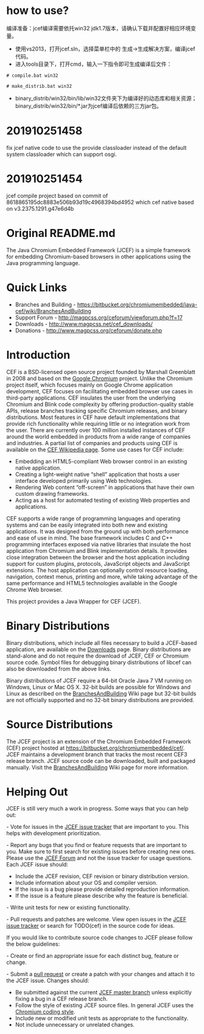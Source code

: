 # how to use?
编译准备：jcef编译需要依托win32 jdk1.7版本，请确认下载并配置好相应环境变量。
* 使用vs2013，打开jcef.sln，选择菜单栏中的 生成->生成解决方案，编译jcef代码。
* 进入tools目录下，打开cmd，输入一下指令即可生成编译后文件：
```
# compile.bat win32
 ```
 ```
# make_distrib.bat win32
 ```
* binary_distrib/win32/bin/lib/win32文件夹下为编译好的动态库和相关资源；binary_distrib/win32/bin/*.jar为jcef编译后依赖的三方jar包。



# 201910251458
fix jcef native code to use the provide classloader instead of the default system classloader which can support osgi. 

# 201910251454
jcef compile project based on  commit of 8618865195dc8883e506b93d19c4968394bd4952 which cef native based on v3.2375.1291.g47e6d4b

# Original README.md
The Java Chromium Embedded Framework (JCEF) is a simple framework for embedding Chromium-based browsers in other applications using the Java programming language.

# Quick Links

* Branches and Building - https://bitbucket.org/chromiumembedded/java-cef/wiki/BranchesAndBuilding
* Support Forum - http://magpcss.org/ceforum/viewforum.php?f=17
* Downloads - http://www.magpcss.net/cef_downloads/
* Donations - http://www.magpcss.org/ceforum/donate.php

# Introduction

CEF is a BSD-licensed open source project founded by Marshall Greenblatt in 2008 and based on the [Google Chromium](http://www.chromium.org/Home) project. Unlike the Chromium project itself, which focuses mainly on Google Chrome application development, CEF focuses on facilitating embedded browser use cases in third-party applications. CEF insulates the user from the underlying Chromium and Blink code complexity by offering production-quality stable APIs, release branches tracking specific Chromium releases, and binary distributions. Most features in CEF have default implementations that provide rich functionality while requiring little or no integration work from the user. There are currently over 100 million installed instances of CEF around the world embedded in products from a wide range of companies and industries. A partial list of companies and products using CEF is available on the [CEF Wikipedia page](http://en.wikipedia.org/wiki/Chromium_Embedded_Framework#Applications_using_CEF). Some use cases for CEF include:

* Embedding an HTML5-compliant Web browser control in an existing native application.
* Creating a light-weight native “shell” application that hosts a user interface developed primarily using Web technologies.
* Rendering Web content “off-screen” in applications that have their own custom drawing frameworks.
* Acting as a host for automated testing of existing Web properties and applications.

CEF supports a wide range of programming languages and operating systems and can be easily integrated into both new and existing applications. It was designed from the ground up with both performance and ease of use in mind. The base framework includes C and C++ programming interfaces exposed via native libraries that insulate the host application from Chromium and Blink implementation details. It provides close integration between the browser and the host application including support for custom plugins, protocols, JavaScript objects and JavaScript extensions. The host application can optionally control resource loading, navigation, context menus, printing and more, while taking advantage of the same performance and HTML5 technologies available in the Google Chrome Web browser.

This project provides a Java Wrapper for CEF (JCEF).

# Binary Distributions

Binary distributions, which include all files necessary to build a JCEF-based application, are available on the [Downloads](http://www.magpcss.net/cef_downloads/) page. Binary distributions are stand-alone and do not require the download of JCEF, CEF or Chromium source code. Symbol files for debugging binary distributions of libcef can also be downloaded from the above links.

Binary distributions of JCEF require a 64-bit Oracle Java 7 VM running on Windows, Linux or Mac OS X. 32-bit builds are possible for Windows and Linux as described on the [BranchesAndBuilding](https://bitbucket.org/chromiumembedded/java-cef/wiki/BranchesAndBuilding) Wiki page but 32-bit builds are not officially supported and no 32-bit binary distributions are provided.

# Source Distributions

The JCEF project is an extension of the Chromium Embedded Framework (CEF) project hosted at https://bitbucket.org/chromiumembedded/cef/. JCEF maintains a development branch that tracks the most recent CEF3 release branch. JCEF source code can be downloaded, built and packaged manually. Visit the [BranchesAndBuilding](https://bitbucket.org/chromiumembedded/java-cef/wiki/BranchesAndBuilding) Wiki page for more information.

# Helping Out

JCEF is still very much a work in progress. Some ways that you can help out:

\- Vote for issues in the [JCEF issue tracker](https://bitbucket.org/chromiumembedded/java-cef/issues?status=new&status=open) that are important to you. This helps with development prioritization.

\- Report any bugs that you find or feature requests that are important to you. Make sure to first search for existing issues before creating new ones. Please use the [JCEF Forum](http://magpcss.org/ceforum/viewforum.php?f=17) and not the issue tracker for usage questions. Each JCEF issue should:

* Include the JCEF revision, CEF revision or binary distribution version.
* Include information about your OS and compiler version.
* If the issue is a bug please provide detailed reproduction information.
* If the issue is a feature please describe why the feature is beneficial.

\- Write unit tests for new or existing functionality.

\- Pull requests and patches are welcome. View open issues in the [JCEF issue tracker](https://bitbucket.org/chromiumembedded/java-cef/issues?status=new&status=open) or search for TODO(cef) in the source code for ideas.

If you would like to contribute source code changes to JCEF please follow the below guidelines:

\- Create or find an appropriate issue for each distinct bug, feature or change. 

\- Submit a [pull request](https://bitbucket.org/chromiumembedded/java-cef/wiki/ContributingWithGit) or create a patch with your changes and attach it to the JCEF issue. Changes should:

* Be submitted against the current [JCEF master branch](https://bitbucket.org/chromiumembedded/java-cef/src/?at=master) unless explicitly fixing a bug in a CEF release branch.
* Follow the style of existing JCEF source files. In general JCEF uses the [Chromium coding style](http://www.chromium.org/developers/coding-style).
* Include new or modified unit tests as appropriate to the functionality.
* Not include unnecessary or unrelated changes.
